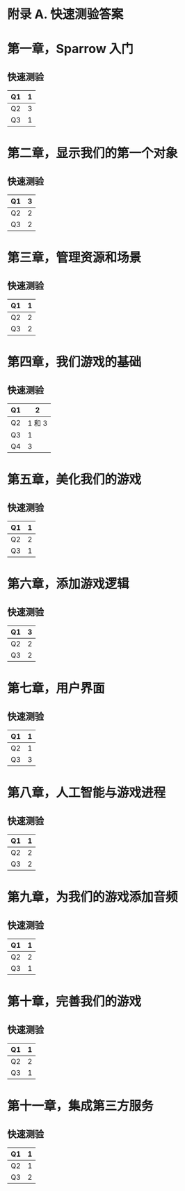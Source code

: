 # 附录 A. 快速测验答案

# 第一章，Sparrow 入门

## 快速测验

| Q1 | 1 |
| --- | --- |
| Q2 | 3 |
| Q3 | 1 |

# 第二章，显示我们的第一个对象

## 快速测验

| Q1 | 3 |
| --- | --- |
| Q2 | 2 |
| Q3 | 2 |

# 第三章，管理资源和场景

## 快速测验

| Q1 | 1 |
| --- | --- |
| Q2 | 2 |
| Q3 | 2 |

# 第四章，我们游戏的基础

## 快速测验

| Q1 | 2 |
| --- | --- |
| Q2 | 1 和 3 |
| Q3 | 1 |
| Q4 | 3 |

# 第五章，美化我们的游戏

## 快速测验

| Q1 | 1 |
| --- | --- |
| Q2 | 2 |
| Q3 | 1 |

# 第六章，添加游戏逻辑

## 快速测验

| Q1 | 3 |
| --- | --- |
| Q2 | 2 |
| Q3 | 2 |

# 第七章，用户界面

## 快速测验

| Q1 | 1 |
| --- | --- |
| Q2 | 1 |
| Q3 | 3 |

# 第八章，人工智能与游戏进程

## 快速测验

| Q1 | 1 |
| --- | --- |
| Q2 | 2 |
| Q3 | 2 |

# 第九章，为我们的游戏添加音频

## 快速测验

| Q1 | 1 |
| --- | --- |
| Q2 | 2 |
| Q3 | 1 |

# 第十章，完善我们的游戏

## 快速测验

| Q1 | 1 |
| --- | --- |
| Q2 | 2 |
| Q3 | 1 |

# 第十一章，集成第三方服务

## 快速测验

| Q1 | 1 |
| --- | --- |
| Q2 | 1 |
| Q3 | 2 |
